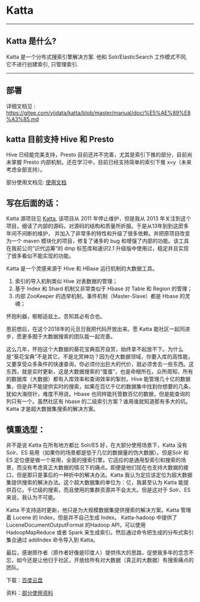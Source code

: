 # Katta

---

## Katta 是什么?

Katta 是一个分布式搜索引擎解决方案. 他和 Solr/ElasticSearch 工作模式不同, 它不进行创建索引, 只管理索引. 

---

## 部署

详细文档见 : https://gitee.com/yiidata/katta/blob/master/manual/doc/%E5%AE%89%E8%A3%85.md

## katta 目前支持 Hive 和 Presto

Hive 已经能完美支持，Presto 目前还并不完善，尤其是索引下推的部分，目前尚未掌握 Presto 内部机制，还在学习中，目前已经支持简单的索引下推 x=y（未来考虑全部支持）。

部分使用文档见: [使用文档](https://gitee.com/yiidata/katta/tree/master/manual/doc)

## 写在后面的话：

Katta 源项目见 [Katta](http://katta.sourceforge.net/), 该项目从 2011 年停止维护，但是我从 2013 年关注到这个项目，细读了内部的源码，对源码的结构和质量所折服。于是从13年到到这麽多年间不间断的维护， 并加入了非常多的特性和升级了很多依赖。并把原项目改变为一个 maven 模块化的项目，修复了诸多的 bug 和增强了内部的功能。该工具在我前公司“识代运筹”的 dmp 标签库和速识2.1 升级版中使用过，稳定并且实现了很多看似不能实现的功能。

Katta 是一个灵感来源于 Hive 和 HBase 运行机制的大数据工具。

1. 索引的导入机制类似 Hive 对表数据的管理；
2. 基于 Index 和 Shard 机制又非常类似于 Hbase 对 Table 和 Region 的管理；
3. 内部 ZooKeeper 的选举机制，事件机制（Master-Slave）都是 Hbase 的灵魂；

怀抱利器，郁郁适兹土。吾知其必有合也。

思前想后，在这个2018年的元旦日我把代码开放出来。愿 Katta 能社区一起同进步，愿更多囿于大数据搜索的团队能一起完善。

这么几年，怀抱这个大数据的葵花宝典孤芳自赏，始终拿不起放不下。为什么是“葵花宝典”不是其它，不是北冥神功？因为在大数据领域，你要入库的高性能，又要享受众多条件的快速查询，你必须付出巨大的代价，就必须舍去一些东西。这东西，就是实时更新，这是大数据搜索的“蛋蛋”，也是命根所在。众所周知，所有的数据库（大数据）都有入库效率和查询效率的掣肘。Hive 能管理几十亿的数据集，但是并不能提供实时的搜索，如果在百亿千亿的数据集中找到你想要的几条，犹如大海捞针，难度不用说。Hbase 也同样能托管数百亿的数据，但是能查询的列只有一个。虽然社区有 hbase 的二级索引方案？谁用谁就知道那有多大的坑。Katta 才是超大数据集搜索的解决方案。

## 慎重选型：

并不是说 Katta 在所有地方都比 Solr/ES 好，在大部分使用场景下，Katta 没有 Solr、ES 易用（如果你的场景都是低于几亿的数据量的伪大数据）。但是Solr 和 ES 定位便是做一个易用，全面的搜索引擎。它适应的是通用型索引和搜索的场景，而没有考虑真正大数据的情况下的痛点。即便是他们现在也支持大数据的接口，但是那只是事后的一种折中的解决办法。Katta 我认为定应该定位为超大数据集提供搜索的解决办法。这个超大数据集的单位为：亿，我甚至认为 Katta 能提供百亿，千亿级的搜索，而且使用的集群资源并不会太大。但是这对于 Solr、ES 来说，我认为不可能。

Katta 不支持适时更新，他只是为大规模数据集提供搜索的解决方案。Katta 管理着 Lucene 的 Index，但是并不自己生成 Index。 Katta-hadoop 中提供了 LuceneDocumentOutputFormat 的Hadoop API，可以使用 HadoopMapReduce 或者 Spark 来生成索引。然后通过命令把生成的分布式索引集合通过 addIndex 命令导入到 Katta。

最后，感谢原作者（原作者好像是印度人）提供伟大的思路，促使我多年的念念不忘，如今还是让他归于社区，开放给所有对大数据（真正的大数据）有搜索痛点的团队。

下载：[百度云盘](https://pan.baidu.com/s/1eSD70DO)

资料：[部分使用资料](https://gitee.com/yiidata/katta/tree/master/manual/doc)


